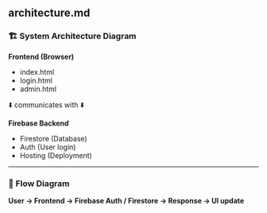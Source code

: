 ## architecture.md

### 🏗️ System Architecture Diagram

**Frontend (Browser)**

- index.html
- login.html
- admin.html

⬇️ communicates with ⬇️

**Firebase Backend**

- Firestore (Database)
- Auth (User login)
- Hosting (Deployment)

---

### 🔁 Flow Diagram

**User -> Frontend -> Firebase Auth / Firestore -> Response -> UI update**
